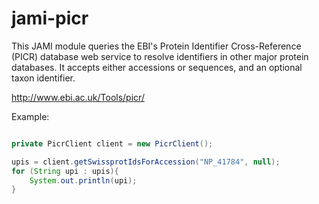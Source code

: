 # jami-picr

This JAMI module queries the EBI's Protein Identifier Cross-Reference (PICR) database web service to resolve identifiers in other major protein databases. It accepts either accessions or sequences, and an optional taxon identifier.

http://www.ebi.ac.uk/Tools/picr/

Example:
```java

private PicrClient client = new PicrClient();

upis = client.getSwissprotIdsForAccession("NP_41784", null);
for (String upi : upis){
    System.out.println(upi);
}

```